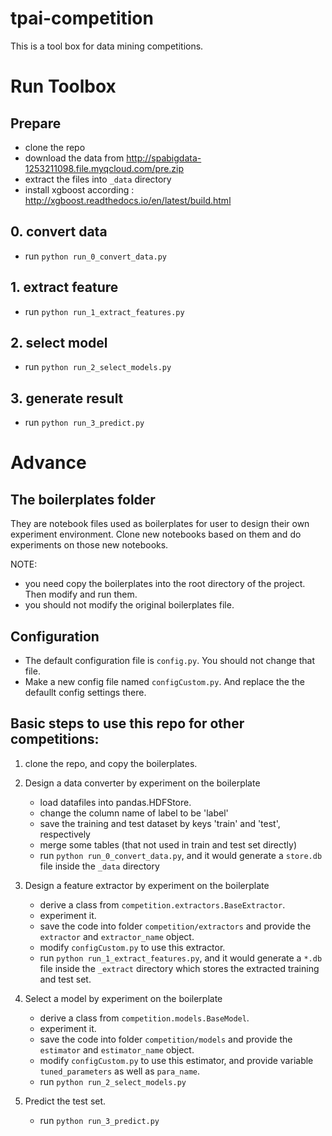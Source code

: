 # tpai-competition
This is a tool box for data mining competitions.

# Run Toolbox
## Prepare 
- clone the repo
- download the data from http://spabigdata-1253211098.file.myqcloud.com/pre.zip
- extract the files into `_data` directory
- install xgboost according : http://xgboost.readthedocs.io/en/latest/build.html

## 0. convert data
- run `python run_0_convert_data.py`

## 1. extract feature
- run `python run_1_extract_features.py`

## 2. select model
- run `python run_2_select_models.py`

## 3. generate result
- run `python run_3_predict.py`

# Advance

## The boilerplates folder
They are notebook files used as boilerplates for user to design their own
experiment environment. Clone new notebooks based on them and do experiments on
those new notebooks.

NOTE: 
- you need copy the boilerplates into the root directory of the project. Then
  modify and run them.
- you should not modify the original boilerplates file.

## Configuration
- The default configuration file is `config.py`. You should not change that
  file.
- Make a new config file named `configCustom.py`. And replace the the defaullt
  config settings there.

## Basic steps to use this repo for other competitions:
1. clone the repo, and copy the boilerplates.
2. Design a data converter by experiment on the boilerplate
   - load datafiles into pandas.HDFStore. 
   - change the column name of label to be 'label'
   - save the training and test dataset by keys 'train' and 'test', respectively
   - merge some tables (that not used in train and test set directly)
   - run `python run_0_convert_data.py`, and it would generate a `store.db` file
     inside the `_data` directory
   
3. Design a feature extractor by experiment on the boilerplate
   - derive a class from `competition.extractors.BaseExtractor`.
   - experiment it.
   - save the code into folder `competition/extractors` and provide the
     `extractor` and `extractor_name` object.
   - modify `configCustom.py` to use this extractor.
   - run `python run_1_extract_features.py`, and it would generate a `*.db` file
     inside the `_extract` directory which stores the extracted training and
     test set.
   
4. Select a model by experiment on the boilerplate
   - derive a class from `competition.models.BaseModel`.
   - experiment it.
   - save the code into folder `competition/models` and provide the `estimator`
     and `estimator_name` object.
   - modify `configCustom.py` to use this estimator, and provide variable
     `tuned_parameters` as well as `para_name`.
   - run `python run_2_select_models.py`

5. Predict the test set.
   - run `python run_3_predict.py`

